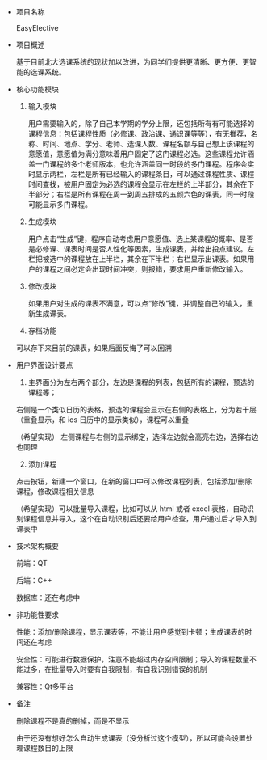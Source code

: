 - 项目名称
  
  EasyElective
  
- 项目概述

  基于目前北大选课系统的现状加以改进，为同学们提供更清晰、更方便、更智能的选课系统。
  
- 核心功能模块
  
  1. 输入模块
     
     用户需要输入的，除了自己本学期的学分上限，还包括所有有可能选择的课程信息：包括课程性质（必修课、政治课、通识课等等），有无推荐，名称、时间、地点、学分、老师、选课人数、课程名额与自己想上该课程的意愿值，意愿值为满分意味着用户固定了这门课程必选。这些课程允许涵盖一门课程的多个老师版本，也允许涵盖同一时段的多门课程。程序会实时显示两栏，左栏是所有已经输入的课程条目，可以通过课程性质、课程时间查找，被用户固定为必选的课程会显示在左栏的上半部分，其余在下半部分；右栏是所有课程在周一到周五排成的五颜六色的课表，同一时段可能显示多门课程。
     
  2. 生成模块
     
     用户点击“生成”键，程序自动考虑用户意愿值、选上某课程的概率、是否是必修课、课表时间是否人性化等因素，生成课表，并给出投点建议。左栏把被选中的课程放在上半栏，其余在下半栏；右栏显示出课表。如果用户的课程之间必定会出现时间冲突，则报错，要求用户重新修改输入。
     
  3. 修改模块
     
     如果用户对生成的课表不满意，可以点“修改”键，并调整自己的输入，重新生成课表。
  
  4. 存档功能
    
    可以存下来目前的课表，如果后面反悔了可以回溯
     
- 用户界面设计要点

  1. 主界面分为左右两个部分，左边是课程的列表，包括所有的课程，预选的课程等；
      
    右侧是一个类似日历的表格，预选的课程会显示在右侧的表格上，分为若干层（重叠显示，和 ios 日历中的显示类似），课程可以重叠 
    
    （希望实现） 左侧课程与右侧的显示绑定，选择左边就会高亮右边，选择右边也同理

  2. 添加课程

    点击按钮，新建一个窗口，在新的窗口中可以修改课程列表，包括添加/删除课程，修改课程相关信息

    （希望实现）可以批量导入课程，比如可以从 html 或者 excel 表格，自动识别课程信息并导入，这个在自动识别后还要给用户检查，用户通过后才导入到课表中

- 技术架构概要
  
  前端：QT
  
  后端：C++
  
  数据库：还在考虑中
  
- 非功能性要求

  性能：添加/删除课程，显示课表等，不能让用户感觉到卡顿；生成课表的时间还在考虑
  
  安全性：可能进行数据保护，注意不能超过内存空间限制；导入的课程数量不能过多，在批量导入时要有自我限制，有自我识别错误的机制
  
  兼容性：Qt多平台

- 备注

  删除课程不是真的删掉，而是不显示

  由于还没有想好怎么自动生成课表（没分析过这个模型），所以可能会设置处理课程数目的上限
